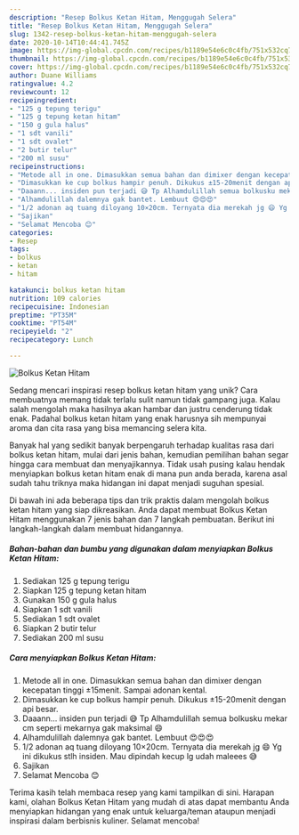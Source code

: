 ```yaml
---
description: "Resep Bolkus Ketan Hitam, Menggugah Selera"
title: "Resep Bolkus Ketan Hitam, Menggugah Selera"
slug: 1342-resep-bolkus-ketan-hitam-menggugah-selera
date: 2020-10-14T10:44:41.745Z
image: https://img-global.cpcdn.com/recipes/b1189e54e6c0c4fb/751x532cq70/bolkus-ketan-hitam-foto-resep-utama.jpg
thumbnail: https://img-global.cpcdn.com/recipes/b1189e54e6c0c4fb/751x532cq70/bolkus-ketan-hitam-foto-resep-utama.jpg
cover: https://img-global.cpcdn.com/recipes/b1189e54e6c0c4fb/751x532cq70/bolkus-ketan-hitam-foto-resep-utama.jpg
author: Duane Williams
ratingvalue: 4.2
reviewcount: 12
recipeingredient:
- "125 g tepung terigu"
- "125 g tepung ketan hitam"
- "150 g gula halus"
- "1 sdt vanili"
- "1 sdt ovalet"
- "2 butir telur"
- "200 ml susu"
recipeinstructions:
- "Metode all in one. Dimasukkan semua bahan dan dimixer dengan kecepatan tinggi ±15menit. Sampai adonan kental."
- "Dimasukkan ke cup bolkus hampir penuh. Dikukus ±15-20menit dengan api besar."
- "Daaann... insiden pun terjadi 😅 Tp Alhamdulillah semua bolkusku mekar cm seperti mekarnya gak maksimal 😄"
- "Alhamdulillah dalemnya gak bantet. Lembuut 😍😍😍"
- "1/2 adonan aq tuang diloyang 10×20cm. Ternyata dia merekah jg 😄 Yg ini dikukus stlh insiden. Mau dipindah kecup lg udah maleees 😅"
- "Sajikan"
- "Selamat Mencoba 😊"
categories:
- Resep
tags:
- bolkus
- ketan
- hitam

katakunci: bolkus ketan hitam 
nutrition: 109 calories
recipecuisine: Indonesian
preptime: "PT35M"
cooktime: "PT54M"
recipeyield: "2"
recipecategory: Lunch

---
```



![Bolkus Ketan Hitam](https://img-global.cpcdn.com/recipes/b1189e54e6c0c4fb/751x532cq70/bolkus-ketan-hitam-foto-resep-utama.jpg)

Sedang mencari inspirasi resep bolkus ketan hitam yang unik? Cara membuatnya memang tidak terlalu sulit namun tidak gampang juga. Kalau salah mengolah maka hasilnya akan hambar dan justru cenderung tidak enak. Padahal bolkus ketan hitam yang enak harusnya sih mempunyai aroma dan cita rasa yang bisa memancing selera kita.



Banyak hal yang sedikit banyak berpengaruh terhadap kualitas rasa dari bolkus ketan hitam, mulai dari jenis bahan, kemudian pemilihan bahan segar hingga cara membuat dan menyajikannya. Tidak usah pusing kalau hendak menyiapkan bolkus ketan hitam enak di mana pun anda berada, karena asal sudah tahu triknya maka hidangan ini dapat menjadi suguhan spesial.


Di bawah ini ada beberapa tips dan trik praktis dalam mengolah bolkus ketan hitam yang siap dikreasikan. Anda dapat membuat Bolkus Ketan Hitam menggunakan 7 jenis bahan dan 7 langkah pembuatan. Berikut ini langkah-langkah dalam membuat hidangannya.

<!--inarticleads1-->

##### Bahan-bahan dan bumbu yang digunakan dalam menyiapkan Bolkus Ketan Hitam:

1. Sediakan 125 g tepung terigu
1. Siapkan 125 g tepung ketan hitam
1. Gunakan 150 g gula halus
1. Siapkan 1 sdt vanili
1. Sediakan 1 sdt ovalet
1. Siapkan 2 butir telur
1. Sediakan 200 ml susu




<!--inarticleads2-->

##### Cara menyiapkan Bolkus Ketan Hitam:

1. Metode all in one. Dimasukkan semua bahan dan dimixer dengan kecepatan tinggi ±15menit. Sampai adonan kental.
1. Dimasukkan ke cup bolkus hampir penuh. Dikukus ±15-20menit dengan api besar.
1. Daaann... insiden pun terjadi 😅 Tp Alhamdulillah semua bolkusku mekar cm seperti mekarnya gak maksimal 😄
1. Alhamdulillah dalemnya gak bantet. Lembuut 😍😍😍
1. 1/2 adonan aq tuang diloyang 10×20cm. Ternyata dia merekah jg 😄 Yg ini dikukus stlh insiden. Mau dipindah kecup lg udah maleees 😅
1. Sajikan
1. Selamat Mencoba 😊




Terima kasih telah membaca resep yang kami tampilkan di sini. Harapan kami, olahan Bolkus Ketan Hitam yang mudah di atas dapat membantu Anda menyiapkan hidangan yang enak untuk keluarga/teman ataupun menjadi inspirasi dalam berbisnis kuliner. Selamat mencoba!
